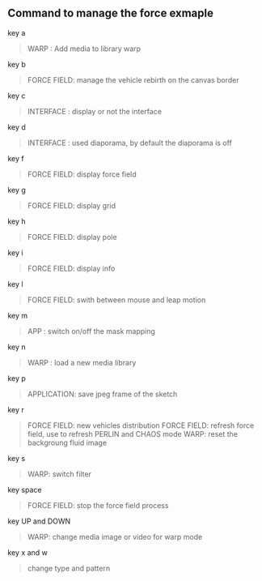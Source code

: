   
Command to manage the force exmaple
--
key a 
> WARP : Add media to library warp

key b 
> FORCE FIELD: manage the vehicle rebirth on the canvas border

key c 
> INTERFACE : display or not the interface

key d 
> INTERFACE : used diaporama, by default the diaporama is off

key f 
> FORCE FIELD: display force field

key g 
> FORCE FIELD: display grid

key h 
> FORCE FIELD: display pole

key i 
> FORCE FIELD: display info

key l 
> FORCE FIELD: swith between mouse and leap motion

key m 
> APP : switch on/off the mask mapping

key n 
>WARP : load a new media library


  
key p 
> APPLICATION: save jpeg frame of the sketch

key r 
> FORCE FIELD: new vehicles distribution
> FORCE FIELD: refresh force field, use to refresh PERLIN and CHAOS mode
> WARP: reset the backgroung fluid image

key s
> WARP: switch filter

key space 
> FORCE FIELD: stop the force field process

key UP and DOWN
> WARP: change media image or video for warp mode

key x and w
> change type and pattern